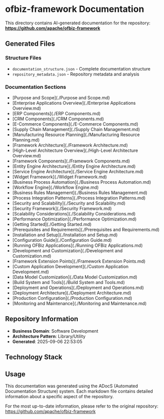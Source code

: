 # ofbiz-framework Documentation

This directory contains AI-generated documentation for the repository: **https://github.com/apache/ofbiz-framework**

## Generated Files

### Structure Files
- `documentation_structure.json` - Complete documentation structure
- `repository_metadata.json` - Repository metadata and analysis

### Documentation Sections
- [Purpose and Scope](./Purpose and Scope.md)
- [Enterprise Applications Overview](./Enterprise Applications Overview.md)
- [ERP Components](./ERP Components.md)
- [CRM Components](./CRM Components.md)
- [E-Commerce Components](./E-Commerce Components.md)
- [Supply Chain Management](./Supply Chain Management.md)
- [Manufacturing Resource Planning](./Manufacturing Resource Planning.md)
- [Framework Architecture](./Framework Architecture.md)
- [High-Level Architecture Overview](./High-Level Architecture Overview.md)
- [Framework Components](./Framework Components.md)
- [Entity Engine Architecture](./Entity Engine Architecture.md)
- [Service Engine Architecture](./Service Engine Architecture.md)
- [Widget Framework](./Widget Framework.md)
- [Business Process Automation](./Business Process Automation.md)
- [Workflow Engine](./Workflow Engine.md)
- [Business Rules Management](./Business Rules Management.md)
- [Process Integration Patterns](./Process Integration Patterns.md)
- [Security and Scalability](./Security and Scalability.md)
- [Security Framework](./Security Framework.md)
- [Scalability Considerations](./Scalability Considerations.md)
- [Performance Optimization](./Performance Optimization.md)
- [Getting Started](./Getting Started.md)
- [Prerequisites and Requirements](./Prerequisites and Requirements.md)
- [Installation and Setup](./Installation and Setup.md)
- [Configuration Guide](./Configuration Guide.md)
- [Running OFBiz Applications](./Running OFBiz Applications.md)
- [Development and Customization](./Development and Customization.md)
- [Framework Extension Points](./Framework Extension Points.md)
- [Custom Application Development](./Custom Application Development.md)
- [Data Model Customization](./Data Model Customization.md)
- [Build System and Tools](./Build System and Tools.md)
- [Deployment and Operations](./Deployment and Operations.md)
- [Deployment Architecture](./Deployment Architecture.md)
- [Production Configuration](./Production Configuration.md)
- [Monitoring and Maintenance](./Monitoring and Maintenance.md)

## Repository Information

- **Business Domain**: Software Development
- **Architecture Pattern**: Library/Utility
- **Generated**: 2025-09-06 22:53:05

## Technology Stack


## Usage

This documentation was generated using the ADocS (Automated Documentation Structure) system. Each markdown file contains detailed information about a specific aspect of the repository.

For the most up-to-date information, please refer to the original repository: https://github.com/apache/ofbiz-framework
